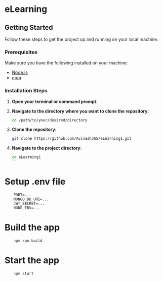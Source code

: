 # eLearning

## Getting Started

Follow these steps to get the project up and running on your local machine.

### Prerequisites

Make sure you have the following installed on your machine:
- [Node.js](https://nodejs.org/)
- [npm](https://www.npmjs.com/)

### Installation Steps

1. **Open your terminal or command prompt**.
2. **Navigate to the directory where you want to clone the repository**:
    ```bash
    cd /path/to/your/desired/directory
    ```

3. **Clone the repository**:
    ```bash
    git clone https://github.com/Avinash365/eLearning1.git
    ```

4. **Navigate to the project directory**:
    ```bash
    cd eLearning1
    ``
    
# Setup .env file  
        PORT=...
        MONGO_DB_URI=...
        JWT_SECRET=...
        NODE_ENV=... 
# Build the app 
        npm run build 
# Start the app 
        npm start 
